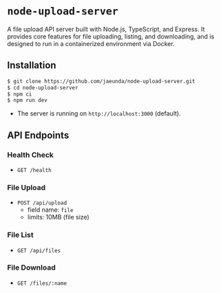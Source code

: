# `node-upload-server`
A file upload API server built with Node.js, TypeScript, and Express. It provides core features for file uploading, listing, and downloading, and is designed to run in a containerized environment via Docker.

## Installation
```bash
$ git clone https://github.com/jaeunda/node-upload-server.git
$ cd node-upload-server
$ npm ci
$ npm run dev
```
- The server is running on `http://localhost:3000` (default).

## API Endpoints
### Health Check
- `GET /health`
### File Upload
- `POST /api/upload`
    - field name: `file`
    - limits: 10MB (file size)
### File List
- `GET /api/files`
### File Download
- `GET /files/:name`
